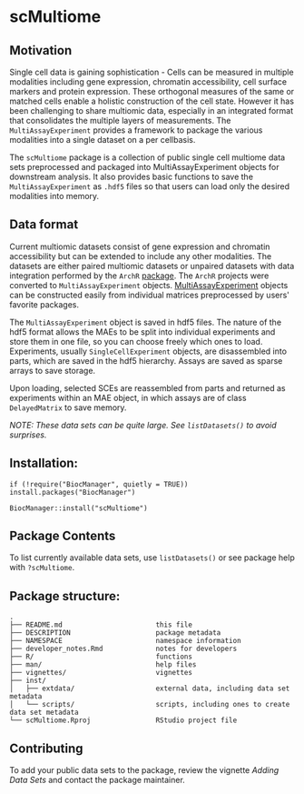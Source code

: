 

# scMultiome


## Motivation

Single cell data is gaining sophistication - Cells can be measured in multiple modalities including gene expression, chromatin accessibility, cell surface markers and protein expression. These orthogonal measures of the same or matched cells enable a holistic construction of the cell state. However it has been challenging to share multiomic data, especially in an integrated format that consolidates the multiple layers of measurements. The `MultiAssayExperiment` provides a framework to package the various modalities into a single dataset on a per cellbasis.

The `scMultiome` package is a collection of public single cell multiome data sets preprocessed and packaged into MultiAssayExperiment objects for downstream analysis. It also provides basic functions to save the `MultiAssayExperiment` as `.hdf5` files so that users can load only the desired modalities into memory.


## Data format

Current multiomic datasets consist of gene expression and chromatin accessibility but can be extended to include any other modalities. The datasets are either paired multiomic datasets or unpaired datasets with data integration performed by the `ArchR` [package](https://www.archrproject.com/). The `ArchR` projects were converted to `MultiAssayExperiment` objects. [MultiAssayExperiment](https://www.bioconductor.org/packages/devel/bioc/vignettes/MultiAssayExperiment/inst/doc/MultiAssayExperiment.html) objects can be constructed easily from individual matrices preprocessed by users' favorite packages.

The `MultiAssayExperiment` object is saved in hdf5 files. The nature of the hdf5 format allows the MAEs to be split into individual experiments and store them in one file, so you can choose freely which ones to load. Experiments, usually `SingleCellExperiment` objects, are disassembled into parts, which are saved in the hdf5 hierarchy. Assays are saved as sparse arrays to save storage.

Upon loading, selected SCEs are reassembled from parts and returned as experiments within an MAE object, in which assays are of class `DelayedMatrix` to save memory.


_NOTE: These data sets can be quite large. See `listDatasets()` to avoid surprises._


## Installation:
```
if (!require("BiocManager", quietly = TRUE)) install.packages("BiocManager")

BiocManager::install("scMultiome")
```


## Package Contents

To list currently available data sets, use `listDatasets()` or see package help with `?scMultiome`.


## Package structure:

```
.
├── README.md                       this file
├── DESCRIPTION                     package metadata
├── NAMESPACE                       namespace information
├── developer_notes.Rmd             notes for developers
├── R/                              functions
├── man/                            help files
├── vignettes/                      vignettes
├── inst/
│   ├── extdata/                    external data, including data set metadata
│   └── scripts/                    scripts, including ones to create data set metadata
└── scMultiome.Rproj                RStudio project file           
```
    

## Contributing

To add your public data sets to the package, review the vignette _Adding Data Sets_ and contact the package maintainer.

